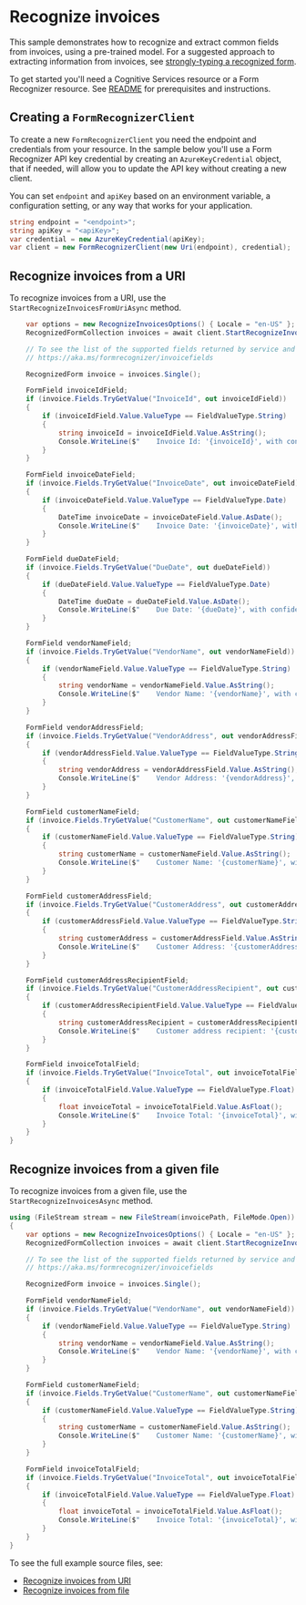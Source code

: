 # Recognize invoices

This sample demonstrates how to recognize and extract common fields from invoices, using a pre-trained model. For a suggested approach to extracting information from invoices, see [strongly-typing a recognized form][strongly_typing_a_recognized_form].

To get started you'll need a Cognitive Services resource or a Form Recognizer resource.  See [README][README] for prerequisites and instructions.

## Creating a `FormRecognizerClient`

To create a new `FormRecognizerClient` you need the endpoint and credentials from your resource. In the sample below you'll use a Form Recognizer API key credential by creating an `AzureKeyCredential` object, that if needed, will allow you to update the API key without creating a new client.

You can set `endpoint` and `apiKey` based on an environment variable, a configuration setting, or any way that works for your application.

```C# Snippet:CreateFormRecognizerClient
string endpoint = "<endpoint>";
string apiKey = "<apiKey>";
var credential = new AzureKeyCredential(apiKey);
var client = new FormRecognizerClient(new Uri(endpoint), credential);
```

## Recognize invoices from a URI

To recognize invoices from a URI, use the `StartRecognizeInvoicesFromUriAsync` method.

```C# Snippet:FormRecognizerSampleRecognizeInvoicesUri
    var options = new RecognizeInvoicesOptions() { Locale = "en-US" };
    RecognizedFormCollection invoices = await client.StartRecognizeInvoicesFromUriAsync(invoiceUri, options).WaitForCompletionAsync();

    // To see the list of the supported fields returned by service and its corresponding types, consult:
    // https://aka.ms/formrecognizer/invoicefields

    RecognizedForm invoice = invoices.Single();

    FormField invoiceIdField;
    if (invoice.Fields.TryGetValue("InvoiceId", out invoiceIdField))
    {
        if (invoiceIdField.Value.ValueType == FieldValueType.String)
        {
            string invoiceId = invoiceIdField.Value.AsString();
            Console.WriteLine($"    Invoice Id: '{invoiceId}', with confidence {invoiceIdField.Confidence}");
        }
    }

    FormField invoiceDateField;
    if (invoice.Fields.TryGetValue("InvoiceDate", out invoiceDateField))
    {
        if (invoiceDateField.Value.ValueType == FieldValueType.Date)
        {
            DateTime invoiceDate = invoiceDateField.Value.AsDate();
            Console.WriteLine($"    Invoice Date: '{invoiceDate}', with confidence {invoiceDateField.Confidence}");
        }
    }

    FormField dueDateField;
    if (invoice.Fields.TryGetValue("DueDate", out dueDateField))
    {
        if (dueDateField.Value.ValueType == FieldValueType.Date)
        {
            DateTime dueDate = dueDateField.Value.AsDate();
            Console.WriteLine($"    Due Date: '{dueDate}', with confidence {dueDateField.Confidence}");
        }
    }

    FormField vendorNameField;
    if (invoice.Fields.TryGetValue("VendorName", out vendorNameField))
    {
        if (vendorNameField.Value.ValueType == FieldValueType.String)
        {
            string vendorName = vendorNameField.Value.AsString();
            Console.WriteLine($"    Vendor Name: '{vendorName}', with confidence {vendorNameField.Confidence}");
        }
    }

    FormField vendorAddressField;
    if (invoice.Fields.TryGetValue("VendorAddress", out vendorAddressField))
    {
        if (vendorAddressField.Value.ValueType == FieldValueType.String)
        {
            string vendorAddress = vendorAddressField.Value.AsString();
            Console.WriteLine($"    Vendor Address: '{vendorAddress}', with confidence {vendorAddressField.Confidence}");
        }
    }

    FormField customerNameField;
    if (invoice.Fields.TryGetValue("CustomerName", out customerNameField))
    {
        if (customerNameField.Value.ValueType == FieldValueType.String)
        {
            string customerName = customerNameField.Value.AsString();
            Console.WriteLine($"    Customer Name: '{customerName}', with confidence {customerNameField.Confidence}");
        }
    }

    FormField customerAddressField;
    if (invoice.Fields.TryGetValue("CustomerAddress", out customerAddressField))
    {
        if (customerAddressField.Value.ValueType == FieldValueType.String)
        {
            string customerAddress = customerAddressField.Value.AsString();
            Console.WriteLine($"    Customer Address: '{customerAddress}', with confidence {customerAddressField.Confidence}");
        }
    }

    FormField customerAddressRecipientField;
    if (invoice.Fields.TryGetValue("CustomerAddressRecipient", out customerAddressRecipientField))
    {
        if (customerAddressRecipientField.Value.ValueType == FieldValueType.String)
        {
            string customerAddressRecipient = customerAddressRecipientField.Value.AsString();
            Console.WriteLine($"    Customer address recipient: '{customerAddressRecipient}', with confidence {customerAddressRecipientField.Confidence}");
        }
    }

    FormField invoiceTotalField;
    if (invoice.Fields.TryGetValue("InvoiceTotal", out invoiceTotalField))
    {
        if (invoiceTotalField.Value.ValueType == FieldValueType.Float)
        {
            float invoiceTotal = invoiceTotalField.Value.AsFloat();
            Console.WriteLine($"    Invoice Total: '{invoiceTotal}', with confidence {invoiceTotalField.Confidence}");
        }
    }
}
```

## Recognize invoices from a given file

To recognize invoices from a given file, use the `StartRecognizeInvoicesAsync` method.

```C# Snippet:FormRecognizerSampleRecognizeInvoicesFileStream
using (FileStream stream = new FileStream(invoicePath, FileMode.Open))
{
    var options = new RecognizeInvoicesOptions() { Locale = "en-US" };
    RecognizedFormCollection invoices = await client.StartRecognizeInvoicesAsync(stream, options).WaitForCompletionAsync();

    // To see the list of the supported fields returned by service and its corresponding types, consult:
    // https://aka.ms/formrecognizer/invoicefields

    RecognizedForm invoice = invoices.Single();

    FormField vendorNameField;
    if (invoice.Fields.TryGetValue("VendorName", out vendorNameField))
    {
        if (vendorNameField.Value.ValueType == FieldValueType.String)
        {
            string vendorName = vendorNameField.Value.AsString();
            Console.WriteLine($"    Vendor Name: '{vendorName}', with confidence {vendorNameField.Confidence}");
        }
    }

    FormField customerNameField;
    if (invoice.Fields.TryGetValue("CustomerName", out customerNameField))
    {
        if (customerNameField.Value.ValueType == FieldValueType.String)
        {
            string customerName = customerNameField.Value.AsString();
            Console.WriteLine($"    Customer Name: '{customerName}', with confidence {customerNameField.Confidence}");
        }
    }

    FormField invoiceTotalField;
    if (invoice.Fields.TryGetValue("InvoiceTotal", out invoiceTotalField))
    {
        if (invoiceTotalField.Value.ValueType == FieldValueType.Float)
        {
            float invoiceTotal = invoiceTotalField.Value.AsFloat();
            Console.WriteLine($"    Invoice Total: '{invoiceTotal}', with confidence {invoiceTotalField.Confidence}");
        }
    }
}
```

To see the full example source files, see:

* [Recognize invoices from URI](https://github.com/Azure/azure-sdk-for-net/blob/master/sdk/formrecognizer/Azure.AI.FormRecognizer/tests/samples/Sample13_RecognizeInvoicesFromUri.cs)
* [Recognize invoices from file](https://github.com/Azure/azure-sdk-for-net/blob/master/sdk/formrecognizer/Azure.AI.FormRecognizer/tests/samples/Sample13_RecognizeInvoicesFromFile.cs)

[README]: https://github.com/Azure/azure-sdk-for-net/tree/master/sdk/formrecognizer/Azure.AI.FormRecognizer#getting-started
[strongly_typing_a_recognized_form]: https://github.com/Azure/azure-sdk-for-net/tree/master/sdk/formrecognizer/Azure.AI.FormRecognizer/samples/Sample4_StronglyTypingARecognizedForm.md